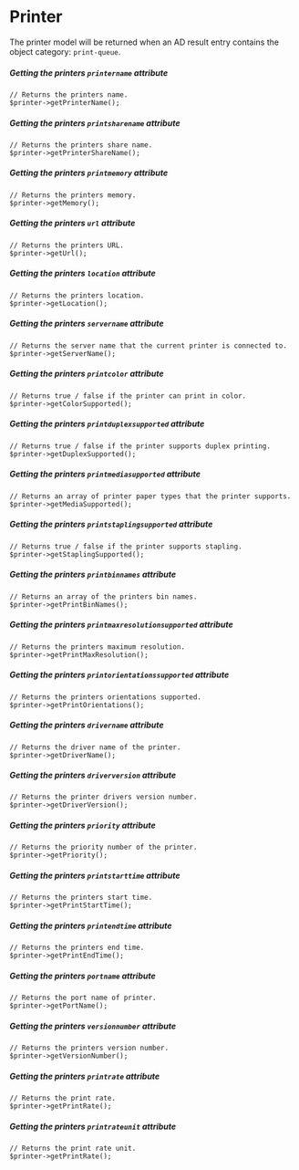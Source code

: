 # Printer

The printer model will be returned when an AD result entry contains the object category: `print-queue`.

##### Getting the printers `printername` attribute
    
    // Returns the printers name.
    $printer->getPrinterName();

##### Getting the printers `printsharename` attribute

    // Returns the printers share name.
    $printer->getPrinterShareName();

##### Getting the printers `printmemory` attribute

    // Returns the printers memory.
    $printer->getMemory();


##### Getting the printers `url` attribute

    // Returns the printers URL.
    $printer->getUrl();


##### Getting the printers `location` attribute

    // Returns the printers location.
    $printer->getLocation();

##### Getting the printers `servername` attribute

    // Returns the server name that the current printer is connected to.
    $printer->getServerName();

##### Getting the printers `printcolor` attribute

    // Returns true / false if the printer can print in color.
    $printer->getColorSupported();

##### Getting the printers `printduplexsupported` attribute

    // Returns true / false if the printer supports duplex printing.
    $printer->getDuplexSupported();

##### Getting the printers `printmediasupported` attribute

    // Returns an array of printer paper types that the printer supports.
    $printer->getMediaSupported();

##### Getting the printers `printstaplingsupported` attribute

    // Returns true / false if the printer supports stapling.
    $printer->getStaplingSupported();

##### Getting the printers `printbinnames` attribute

    // Returns an array of the printers bin names.
    $printer->getPrintBinNames();
    
##### Getting the printers `printmaxresolutionsupported` attribute

    // Returns the printers maximum resolution.
    $printer->getPrintMaxResolution();

##### Getting the printers `printorientationssupported` attribute

    // Returns the printers orientations supported.
    $printer->getPrintOrientations();

##### Getting the printers `drivername` attribute

    // Returns the driver name of the printer.
    $printer->getDriverName();

##### Getting the printers `driverversion` attribute

    // Returns the printer drivers version number.
    $printer->getDriverVersion();

##### Getting the printers `priority` attribute

    // Returns the priority number of the printer.
    $printer->getPriority();

##### Getting the printers `printstarttime` attribute

    // Returns the printers start time.
    $printer->getPrintStartTime();

##### Getting the printers `printendtime` attribute

    // Returns the printers end time.
    $printer->getPrintEndTime();

##### Getting the printers `portname` attribute

    // Returns the port name of printer.
    $printer->getPortName();

##### Getting the printers `versionnumber` attribute

    // Returns the printers version number.
    $printer->getVersionNumber();

##### Getting the printers `printrate` attribute

    // Returns the print rate.
    $printer->getPrintRate();

##### Getting the printers `printrateunit` attribute

    // Returns the print rate unit.
    $printer->getPrintRate();
